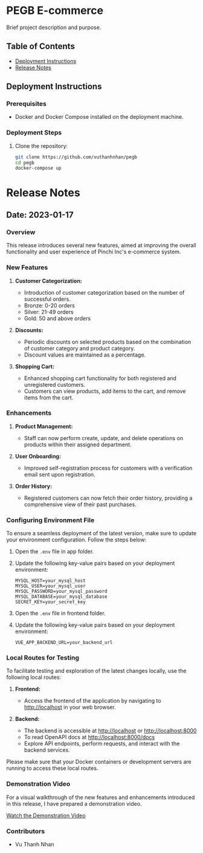 # PEGB E-commerce

Brief project description and purpose.

## Table of Contents

- [Deployment Instructions](#deployment-instructions)
- [Release Notes](#release-notes)

## Deployment Instructions

### Prerequisites

- Docker and Docker Compose installed on the deployment machine.

### Deployment Steps

1. Clone the repository:

   ```bash
   git clone https://github.com/vuthanhnhan/pegb
   cd pegb
   docker-compose up

# Release Notes

## Date: 2023-01-17

### Overview

This release introduces several new features, aimed at improving the overall functionality and user experience of Pinchi Inc's e-commerce system.

### New Features

1. **Customer Categorization:**
   - Introduction of customer categorization based on the number of successful orders.
   - Bronze: 0-20 orders
   - Silver: 21-49 orders
   - Gold: 50 and above orders

2. **Discounts:**
   - Periodic discounts on selected products based on the combination of customer category and product category.
   - Discount values are maintained as a percentage.

3. **Shopping Cart:**
   - Enhanced shopping cart functionality for both registered and unregistered customers.
   - Customers can view products, add items to the cart, and remove items from the cart.

### Enhancements

1. **Product Management:**
   - Staff can now perform create, update, and delete operations on products within their assigned department.

2. **User Onboarding:**
   - Improved self-registration process for customers with a verification email sent upon registration.

3. **Order History:**
   - Registered customers can now fetch their order history, providing a comprehensive view of their past purchases.

### Configuring Environment File

To ensure a seamless deployment of the latest version, make sure to update your environment configuration. Follow the steps below:

1. Open the `.env` file in app folder.
2. Update the following key-value pairs based on your deployment environment:

   ```env
   MYSQL_HOST=your_mysql_host
   MYSQL_USER=your_mysql_user
   MYSQL_PASSWORD=your_mysql_password
   MYSQL_DATABASE=your_mysql_database
   SECRET_KEY=your_secret_key

4. Open the `.env` file in frontend folder.
5. Update the following key-value pairs based on your deployment environment:

   ```env
   VUE_APP_BACKEND_URL=your_backend_url

### Local Routes for Testing

To facilitate testing and exploration of the latest changes locally, use the following local routes:

1. **Frontend:**
   - Access the frontend of the application by navigating to [http://localhost](http://localhost) in your web browser.

2. **Backend:**
   - The backend is accessible at [http://localhost](http://localhost) or [http://localhost:8000](http://localhost:8000)
   - To read OpenAPI docs at [http://localhost:8000/docs](http://localhost:8000/docs)
   - Explore API endpoints, perform requests, and interact with the backend services.

Please make sure that your Docker containers or development servers are running to access these local routes.

### Demonstration Video

For a visual walkthrough of the new features and enhancements introduced in this release, I have prepared a demonstration video.

[Watch the Demonstration Video](https://youtu.be/IT_t5VhK6Jw)

### Contributors

   - Vu Thanh Nhan
